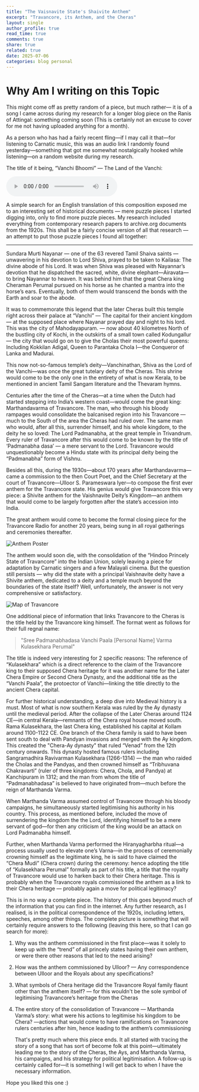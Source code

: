 ```yaml
---
title: "The Vaisnavite State's Shaivite Anthem"
excerpt: "Travancore, its Anthem, and the Cheras"
layout: single
author_profile: true
read_time: true
comments: true
share: true
related: true
date: 2025-07-06
categories: blog personal
---
```

# Why Am I writing on this Topic

This might come off as pretty random of a piece, but much rather— it is of a song I came across during my research for a longer blog piece on the Ranis of Attingal: something coming soon (This is certainly not an excuse to cover for me not having uploaded anything for a month).

   As a person who has had a fairly recent fling—if I may call it that—for listening to Carnatic music, this was an audio link I randomly found yesterday—something that got me somewhat nostalgically hooked while listening—on a random website during my research. 

The title of it being, “Vanchi Bhoomi” — The Land of the Vanchi:

<audio controls>
  <source src="/assets/audio/Vanchi_bhoomi.mp3" type="audio/mpeg">
  Your browser does not support the audio element.
</audio>

   A simple search for an English translation of this composition exposed me to an interesting set of historical documents — mere puzzle pieces I started digging into, only to find more puzzle pieces. My research included everything from contemporary research papers to archive.org documents from the 1920s. This shall be a fairly concise version of all that research — an attempt to put those puzzle pieces I found all together:

---

Sundara Murti Nayanar — one of the 63 revered Tamil Shaiva saints — unwavering in his devotion to Lord Shiva, prayed to be taken to Kailasa: The divine abode of his Lord. It was when Shiva was pleased with Nayannar’s devotion that he dispatched the sacred, white, divine elephant—Airavata—to bring Nayannar to heaven. It was behind him that the great Chera king Cheraman Perumal pursued on his horse as he chanted a mantra into the horse’s ears. Eventually, both of them would transcend the bonds with the Earth and soar to the abode. 

   It was to commemorate this legend that the later Cheras built this temple right across their palace at “Vanchi” — The capital for their ancient kingdom — at the supposed place where Nayanar prayed day and night to his lord. This was the city of Mahodayapuram. — now about 40 kilometres North of the bustling city of Kochi, in the outskirts of a small town called Kodungallur — the city that would go on to give the Cholas their most powerful queens: Including Kokkilan Adigal, Queen to Parantaka Chola I—the Conqueror of Lanka and Madurai.

   This now not-so-famous temple’s deity—Vanchinathan, Shiva as the Lord of the Vanchi—was once the great tutelary deity of the Cheras. This shrine would come to be the only one in the entirety of what is now Kerala, to be mentioned in ancient Tamil Sangam literature and the Thevaram hymns.

   Centuries after the time of the Cheras—at a time when the Dutch had started stepping into India’s western coast—would come the great king: Marthandavarma of Travancore. The man, who through his bloody rampages would consolidate the balcanised region into his Travancore — much to the South of the area the Cheras had ruled over. The same man who would, after all this, surrender himself, and his whole kingdom, to the deity he so loved: The Lord Padmanabha, at the great temple in Trivandrum.  Every ruler of Travancore after this would come to be known by the title of ‘Padmanabha dasa’ — a mere servant to the Lord. Travancore would unquestionably become a Hindu state with its principal deity being the “Padmanabha” form of Vishnu.

   Besides all this, during the 1930s—about 170 years after Marthandavarma—came a commission to the then Court Poet, and the Chief Secretary at the court of Travancore—Ulloor S. Parameswara Iyer—to compose the first ever anthem for the Travancore state. His genius would give Travancore this very piece: a Shivite anthem for the Vaishnavite Deity’s Kingdom—an anthem that would come to be largely forgotten after the state’s accession into India.

   The great anthem would come to become the formal closing piece for the Travancore Radio for another 20 years, being sung in all royal gatherings and ceremonies thereafter. 

![Anthem Poster](/assets/images/poster.jpeg)

   The anthem would soon die, with the consolidation of the “Hindoo Princely State of Travancore” into the Indian Union, solely leaving a piece for adaptation by Carnatic singers and a few Malayali cinema. But the question still persists — why did the state with a principal Vaishnavite deity have a Shivite anthem, dedicated to a deity and a temple much beyond the boundaries of the state itself? Well, unfortunately, the answer is not very comprehensive or satisfactory.

![Map of Travancore](/assets/images/Triv.jpeg)

   One additional piece of information that links Travancore to the Cheras is the title held by the Travancore king himself. The format went as follows for their full regnal name:
> "Sree Padmanabhadasa Vanchi Paala [Personal Name] Varma Kulasekhara Perumal"

   The title is indeed very interesting for 2 specific reasons: The reference of “Kulasekhara” which is a direct reference to the claim of the Travancore king to their supposed Chera heritage for it was another name for the Later Chera Empire or Second Chera Dynasty, and the additional title as the “Vanchi Paala”, the protoector of Vanchi—linking the title directly to the ancient Chera capital. 

   For further historical understanding, a deep dive into Medieval history is a must. Most of what is now southern Kerala was ruled by the Ay dynasty until the medieval period. After the collapse of the Later Cheras around 1124 CE—in central Kerala—remnants of the Chera royal house moved south. Rama Kulasekhara, the last Chera king, established his capital at Kollam around 1100-1122 CE. One branch of the Chera family is said to have been sent south to deal with Pandyan invasions and merged with the Ay kingdom. This created the "Chera-Ay dynasty" that ruled “Venad” from the 12th century onwards. This dynasty hosted famous rulers including Sangramadhira Ravivarman Kulasekhara (1266-1314) — the man who raided the Cholas and the Pandyas, and then crowned himself as “Tribhuvana Chakravarti” (ruler of three kingdoms: Chera, Chola, and Pandya) at Kanchipuram in 1312; and the man from whom the title of “Padmanabhadasa” is believed to have originated from—much before the reign of Marthanda Varma.

   When Marthanda Varma assumed control of Travancore through his bloody campaigns, he simultaneously started legitimising his authority in his country. This process, as mentioned before, included the move of surrendering the kingdom the the Lord, identifying himself to be a mere servant of god—for then any criticism of the king would be an attack on Lord Padmanabha himself. 

   Further, when Marthanda Varma performed the Hiranyagharbha ritual—a process usually used to elevate one’s Varna—in the process of ceremonially crowning himself as the legitimate king, he is said to have claimed the “Chera Mudi” (Chera crown) during the ceremony: hence adopting the title of “Kulasekhara Perumal” formally as part of his title, a title that the royalty of Travancore would use to harken back to their Chera heritage. This is probably when the Travancore royals commissioned the anthem as a link to their Chera heritage — probably again a move for political legitimacy?

   This is in no way a complete piece. The history of this goes beyond much of the information that you can find in the internet. Any further research, as I realised, is in the political correspondence of the 1920s, including letters, speeches, among other things. The complete picture is something that will certainly require answers to the following (leaving this here, so that I can go search for more):
1. Why was the anthem commissioned in the first place—was it solely to keep up with the “trend” of all princely states having their own anthem, or were there other reasons that led to the need arising?
2. How was the anthem commissioned by Ulloor? — Any correspondence between Ulloor and the Royals about any specifications?
3. What symbols of Chera heritage did the Travancore Royal family flaunt other than the anthem itself? — for this wouldn't be the sole symbol of legitimising Travancore’s heritage from the Cheras
4. The entire story of the consolidation of Travancore — Marthanda Varma’s story: what were his actions to legitimise his kingdom to be Chera? —actions that would come to have ramifications on Travancore rulers centuries after him, hence leading to the anthem’s commissioning

   That's pretty much where this piece ends. It all started with tracing the story of a song that has sort of become folk at this point—ultimately leading me to the story of the Cheras, the Ays, and Marthanda Varma, his campaigns, and his strategy for political legitimisation. A follow-up is certainly called for—it is something I will get back to when I have the necessary information.

Hope you liked this one :)


